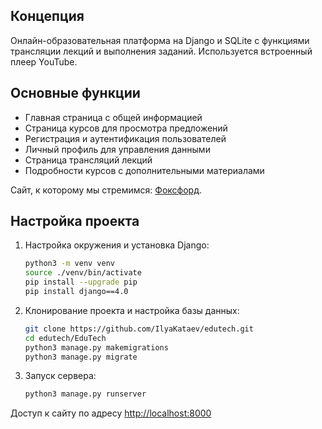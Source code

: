 ## Концепция

Онлайн-образовательная платформа на Django и SQLite с функциями трансляции лекций и выполнения заданий. Используется встроенный плеер YouTube.

## Основные функции

- Главная страница с общей информацией
- Страница курсов для просмотра предложений
- Регистрация и аутентификация пользователей
- Личный профиль для управления данными
- Страница трансляций лекций
- Подробности курсов с дополнительными материалами

Сайт, к которому мы стремимся: [Фоксфорд](https://foxford.ru/).

## Настройка проекта

1. Настройка окружения и установка Django:
   ```bash
   python3 -m venv venv
   source ./venv/bin/activate
   pip install --upgrade pip
   pip install django==4.0
   ```
2. Клонирование проекта и настройка базы данных:
   ```bash
   git clone https://github.com/IlyaKataev/edutech.git
   cd edutech/EduTech
   python3 manage.py makemigrations
   python3 manage.py migrate
   ```
3. Запуск сервера:
   ```bash
   python3 manage.py runserver
   ```

Доступ к сайту по адресу [http://localhost:8000](http://localhost:8000)
